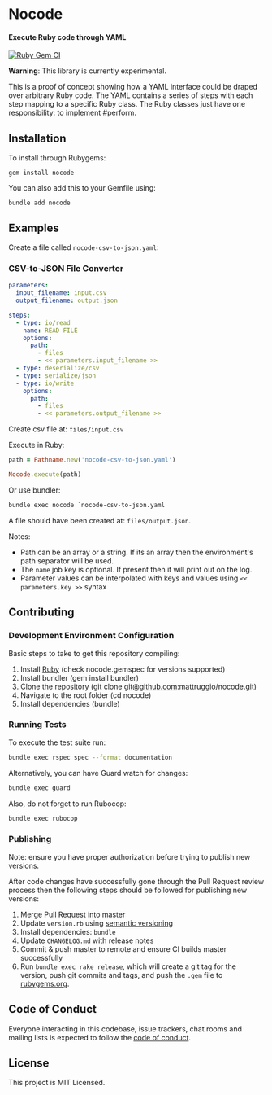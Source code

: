 # Nocode

#### Execute Ruby code through YAML

[![Ruby Gem CI](https://github.com/mattruggio/nocode/actions/workflows/rubygem.yml/badge.svg)](https://github.com/mattruggio/nocode/actions/workflows/rubygem.yml)

**Warning**: This library is currently experimental.

This is a proof of concept showing how a YAML interface could be draped over arbitrary Ruby code.  The YAML contains a series of steps with each step mapping to a specific Ruby class.  The Ruby classes just have one responsibility: to implement #perform.

## Installation

To install through Rubygems:

````
gem install nocode
````

You can also add this to your Gemfile using:

````
bundle add nocode
````

## Examples

Create a file called `nocode-csv-to-json.yaml`:

### CSV-to-JSON File Converter

````yaml
parameters:
  input_filename: input.csv
  output_filename: output.json

steps:
  - type: io/read
    name: READ FILE
    options:
      path:
        - files
        - << parameters.input_filename >>
  - type: deserialize/csv
  - type: serialize/json
  - type: io/write
    options:
      path:
        - files
        - << parameters.output_filename >>
````

Create csv file at: `files/input.csv`

Execute in Ruby:

````ruby
path = Pathname.new('nocode-csv-to-json.yaml')

Nocode.execute(path)
````

Or use bundler:

````zsh
bundle exec nocode `nocode-csv-to-json.yaml
````

A file should have been created at: `files/output.json`.

Notes:

* Path can be an array or a string.  If its an array then the environment's path separator will be used.
* The `name` job key is optional.  If present then it will print out on the log.
* Parameter values can be interpolated with keys and values using `<< parameters.key >>` syntax



## Contributing

### Development Environment Configuration

Basic steps to take to get this repository compiling:

1. Install [Ruby](https://www.ruby-lang.org/en/documentation/installation/) (check nocode.gemspec for versions supported)
2. Install bundler (gem install bundler)
3. Clone the repository (git clone git@github.com:mattruggio/nocode.git)
4. Navigate to the root folder (cd nocode)
5. Install dependencies (bundle)

### Running Tests

To execute the test suite run:

````bash
bundle exec rspec spec --format documentation
````

Alternatively, you can have Guard watch for changes:

````bash
bundle exec guard
````

Also, do not forget to run Rubocop:

````bash
bundle exec rubocop
````

### Publishing

Note: ensure you have proper authorization before trying to publish new versions.

After code changes have successfully gone through the Pull Request review process then the following steps should be followed for publishing new versions:

1. Merge Pull Request into master
2. Update `version.rb` using [semantic versioning](https://semver.org/)
3. Install dependencies: `bundle`
4. Update `CHANGELOG.md` with release notes
5. Commit & push master to remote and ensure CI builds master successfully
6. Run `bundle exec rake release`, which will create a git tag for the version, push git commits and tags, and push the `.gem` file to [rubygems.org](https://rubygems.org).

## Code of Conduct

Everyone interacting in this codebase, issue trackers, chat rooms and mailing lists is expected to follow the [code of conduct](https://github.com/mattruggio/nocode/blob/master/CODE_OF_CONDUCT.md).

## License

This project is MIT Licensed.
